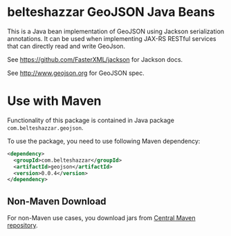 # belteshazzar GeoJSON Java Beans

This is a Java bean implementation of GeoJSON using Jackson serialization annotations. It can be used when implementing JAX-RS RESTful services that can directly read and write GeoJson.

See https://github.com/FasterXML/jackson for Jackson docs.

See http://www.geojson.org for GeoJSON spec.

# Use with Maven

Functionality of this package is contained in 
Java package `com.belteshazzar.geojson`.

To use the package, you need to use following Maven dependency:

```xml
<dependency>
  <groupId>com.belteshazzar</groupId>
  <artifactId>geojson</artifactId>
  <version>0.0.4</version>
</dependency>
```

## Non-Maven Download

For non-Maven use cases, you download jars from [Central Maven repository](http://repo1.maven.org/maven2/com/belteshazzar/geojson/0.0.4/geojson-0.0.4.jar).
